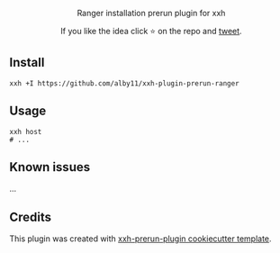 <p align="center">
Ranger installation prerun plugin for xxh
</p>

<p align="center">  
If you like the idea click ⭐ on the repo and <a href="https://twitter.com/intent/tweet?text=Nice%20plugin%20for%20the%20xxh%20project!&url=https://github.com/alby11/xxh-plugin-prerun-ranger" target="_blank">tweet</a>.
</p>

## Install
```shell
xxh +I https://github.com/alby11/xxh-plugin-prerun-ranger
```

## Usage
```shell
xxh host
# ...
```

## Known issues

...

## Credits

This plugin was created with [xxh-prerun-plugin cookiecutter template](https://github.com/xxh/cookiecutter-xxh-plugin-prerun).